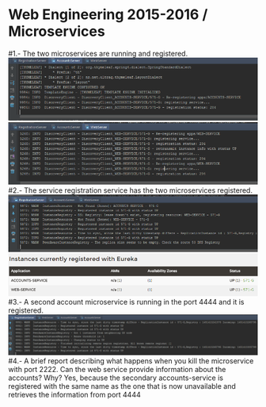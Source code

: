 # Web Engineering 2015-2016 / Microservices

#1.- The two microservices are running and registered.
![imagen 1-1](https://raw.githubusercontent.com/guillepg/Laboratory-6-microservices/master/img/1_1.PNG)
![imagen 1-2](https://raw.githubusercontent.com/guillepg/Laboratory-6-microservices/master/img/1_2.PNG)
#2.- The service registration service has the two microservices registered.
![imagen 2-1](https://raw.githubusercontent.com/guillepg/Laboratory-6-microservices/master/img/2_1.PNG)
![imagen 2-2](https://raw.githubusercontent.com/guillepg/Laboratory-6-microservices/master/img/2_2.PNG)
#3.- A second account microservice is running in the port 4444 and it is registered.
![imagen 3-1](https://raw.githubusercontent.com/guillepg/Laboratory-6-microservices/master/img/3_1.PNG)
#4.- A brief report describing what happens when you kill the microservice with port 2222. Can the web service provide information about the accounts? Why?
Yes, because the secondary accounts-service is registered with the same name as the one that is now unavailable and retrieves the information from port 4444